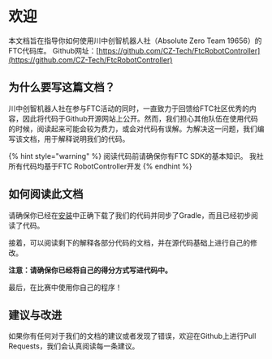 # 欢迎

本文档旨在指导你如何使用川中创智机器人社（Absolute Zero Team 19656）的FTC代码库。 Github网址：[https://github.com/CZ-Tech/FtcRobotController](https://github.com/CZ-Tech/FtcRobotController)
## 为什么要写这篇文档？
川中创智机器人社在参与FTC活动的同时，一直致力于回馈给FTC社区优秀的内容，因此将代码于Github开源网站上公开。然而，我们担心其他队伍在使用代码的时候，阅读起来可能会较为费力，或会对代码有误解。为解决这一问题，我们编写该文档，用于解释说明我们的代码。

{% hint style="warning" %}
阅读代码前请确保你有FTC SDK的基本知识。 我社所有代码均基于FTC RobotController开发
{% endhint %}
## 如何阅读此文档
请确保你已经在[安装](installation.md)中正确下载了我们的代码并同步了Gradle，而且已经初步阅读了代码。

接着，可以阅读剩下的解释各部分代码的文档，并在源代码基础上进行自己的修改。

**注意：请确保你已经将自己的得分方式写进代码中。**

最后，在比赛中使用你自己的程序！
## 建议与改进
如果你有任何对于我们的文档的建议或者发现了错误，欢迎在Github上进行Pull Requests，我们会认真阅读每一条建议。